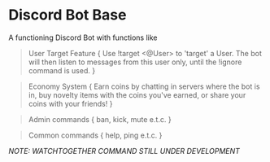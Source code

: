 # Discord Bot Base
A functioning Discord Bot with functions like
> User Target Feature {
    Use !target <@User> to 'target' a User. The bot will then listen to messages from this user only, until the !ignore command is used.
}

> Economy System {
    Earn coins by chatting in servers where the bot is in, buy novelty items with the coins you've earned, or share your coins with your friends!
}

> Admin commands {
    ban, kick, mute e.t.c.
}

> Common commands {
    help, ping e.t.c.
}

*NOTE: WATCHTOGETHER COMMAND STILL UNDER DEVELOPMENT*
